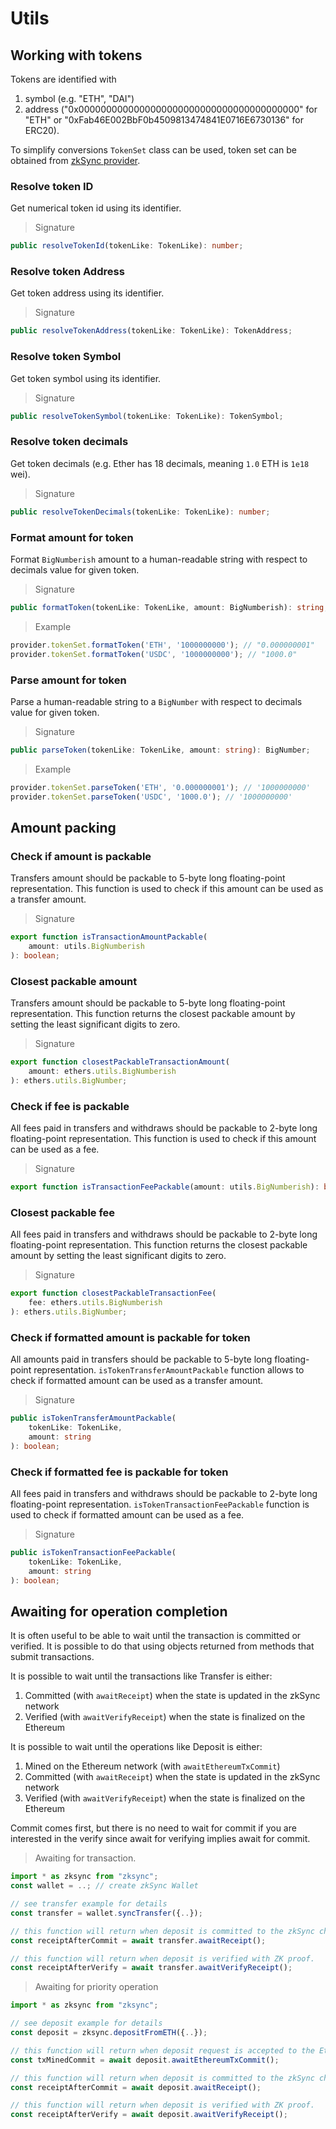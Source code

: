 # Utils

## Working with tokens

Tokens are identified with 

1. symbol (e.g. "ETH", "DAI") 
2. address ("0x0000000000000000000000000000000000000000" for "ETH" or "0xFab46E002BbF0b4509813474841E0716E6730136" for ERC20).

To simplify conversions `TokenSet` class can be used, token set can be obtained from [zkSync provider](#current-token-set).

### Resolve token ID

Get numerical token id using its identifier.

> Signature

```typescript
public resolveTokenId(tokenLike: TokenLike): number;
```

### Resolve token Address

Get token address using its identifier.

> Signature

```typescript
public resolveTokenAddress(tokenLike: TokenLike): TokenAddress;
```

### Resolve token Symbol

Get token symbol using its identifier.

> Signature

```typescript
public resolveTokenSymbol(tokenLike: TokenLike): TokenSymbol;
```

### Resolve token decimals

Get token decimals (e.g. Ether has 18 decimals, meaning `1.0` ETH is `1e18` wei).

> Signature

```typescript
public resolveTokenDecimals(tokenLike: TokenLike): number;
```

### Format amount for token

Format `BigNumberish` amount to a human-readable string with respect to decimals value for given token.

> Signature

```typescript
public formatToken(tokenLike: TokenLike, amount: BigNumberish): string;
```

> Example

```typescript
provider.tokenSet.formatToken('ETH', '1000000000'); // "0.000000001"
provider.tokenSet.formatToken('USDC', '1000000000'); // "1000.0"
```

### Parse amount for token

Parse a human-readable string to a `BigNumber` with respect to decimals value for given token.

> Signature

```typescript
public parseToken(tokenLike: TokenLike, amount: string): BigNumber;
```

> Example

```typescript
provider.tokenSet.parseToken('ETH', '0.000000001'); // '1000000000'
provider.tokenSet.parseToken('USDC', '1000.0'); // '1000000000'
```

## Amount packing


### Check if amount is packable

Transfers amount should be packable to 5-byte long floating-point representation.
This function is used to check if this amount can be used as a transfer amount.

> Signature

```typescript
export function isTransactionAmountPackable(
    amount: utils.BigNumberish
): boolean;
```


### Closest packable amount

Transfers amount should be packable to 5-byte long floating-point representation.
This function returns the closest packable amount by setting the least significant digits to zero.

> Signature

```typescript
export function closestPackableTransactionAmount(
    amount: ethers.utils.BigNumberish
): ethers.utils.BigNumber;
```

### Check if fee is packable

All fees paid in transfers and withdraws should be packable to 2-byte long floating-point representation.
This function is used to check if this amount can be used as a fee.

> Signature

```typescript
export function isTransactionFeePackable(amount: utils.BigNumberish): boolean;
```

### Closest packable fee

All fees paid in transfers and withdraws should be packable to 2-byte long floating-point representation.
This function returns the closest packable amount by setting the least significant digits to zero.

> Signature

```typescript
export function closestPackableTransactionFee(
    fee: ethers.utils.BigNumberish
): ethers.utils.BigNumber;
```

### Check if formatted amount is packable for token

All amounts paid in transfers should be packable to 5-byte long floating-point representation.
`isTokenTransferAmountPackable` function allows to check if formatted amount can be used as a transfer amount.

> Signature

```typescript
public isTokenTransferAmountPackable(
    tokenLike: TokenLike,
    amount: string
): boolean;
```

### Check if formatted fee is packable for token

All fees paid in transfers and withdraws should be packable to 2-byte long floating-point representation.
`isTokenTransactionFeePackable` function is used to check if formatted amount can be used as a fee.


> Signature

```typescript
public isTokenTransactionFeePackable(
    tokenLike: TokenLike,
    amount: string
): boolean;
```

## Awaiting for operation completion

It is often useful to be able to wait until the transaction is committed or verified.
It is possible to do that using objects returned from methods that submit transactions.

It is possible to wait until the transactions like Transfer is either:

1. Committed (with `awaitReceipt`) when the state is updated in the zkSync network
1. Verified (with `awaitVerifyReceipt`) when the state is finalized on the Ethereum

It is possible to wait until the operations like Deposit is either:

1. Mined on the Ethereum network (with `awaitEthereumTxCommit`)
1. Committed (with `awaitReceipt`) when the state is updated in the zkSync network
1. Verified (with `awaitVerifyReceipt`) when the state is finalized on the Ethereum

Commit comes first, but there is no need to wait for commit if you are interested in the verify since await for verifying
implies await for commit.

> Awaiting for transaction.

```typescript
import * as zksync from "zksync";
const wallet = ..; // create zkSync Wallet

// see transfer example for details
const transfer = wallet.syncTransfer({..}); 

// this function will return when deposit is committed to the zkSync chain
const receiptAfterCommit = await transfer.awaitReceipt();

// this function will return when deposit is verified with ZK proof.
const receiptAfterVerify = await transfer.awaitVerifyReceipt();
```

> Awaiting for priority operation

```typescript
import * as zksync from "zksync";

// see deposit example for details
const deposit = zksync.depositFromETH({..}); 

// this function will return when deposit request is accepted to the Ethereum.
const txMinedCommit = await deposit.awaitEthereumTxCommit();

// this function will return when deposit is committed to the zkSync chain
const receiptAfterCommit = await deposit.awaitReceipt();

// this function will return when deposit is verified with ZK proof.
const receiptAfterVerify = await deposit.awaitVerifyReceipt();
```
